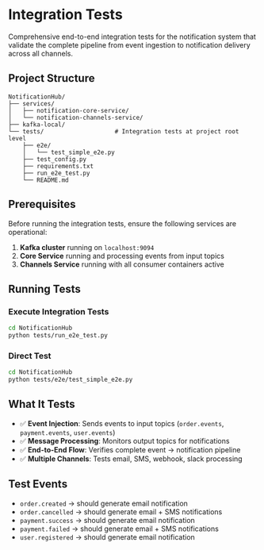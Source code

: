 # Integration Tests

Comprehensive end-to-end integration tests for the notification system that validate
the complete pipeline from event ingestion to notification delivery across all channels.

## Project Structure

```
NotificationHub/
├── services/
│   ├── notification-core-service/
│   └── notification-channels-service/
├── kafka-local/
└── tests/                    # Integration tests at project root level
    ├── e2e/
    │   └── test_simple_e2e.py
    ├── test_config.py
    ├── requirements.txt
    ├── run_e2e_test.py
    └── README.md
```

## Prerequisites

Before running the integration tests, ensure the following services are operational:

1. **Kafka cluster** running on `localhost:9094`
2. **Core Service** running and processing events from input topics
3. **Channels Service** running with all consumer containers active

## Running Tests

### Execute Integration Tests
```bash
cd NotificationHub
python tests/run_e2e_test.py
```

### Direct Test
```bash
cd NotificationHub
python tests/e2e/test_simple_e2e.py
```

## What It Tests

- ✅ **Event Injection**: Sends events to input topics (`order.events`, `payment.events`, `user.events`)
- ✅ **Message Processing**: Monitors output topics for notifications
- ✅ **End-to-End Flow**: Verifies complete event → notification pipeline
- ✅ **Multiple Channels**: Tests email, SMS, webhook, slack processing

## Test Events

- `order.created` → should generate email notification
- `order.cancelled` → should generate email + SMS notifications  
- `payment.success` → should generate email notification
- `payment.failed` → should generate email + SMS notifications
- `user.registered` → should generate email notification
